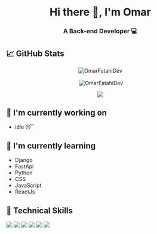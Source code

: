 <h1 align="center">Hi there 👋, I'm Omar</h1>

<h3 align="center">A Back-end Developer 💻</h3>

## 📈 GitHub Stats 

<p align="center"><img align="center" src="https://github-readme-streak-stats.herokuapp.com/?user=omarfatahidev&theme=dracula&border_radius=0" alt="OmarFatahiDev" /></p>
<p align="center">&nbsp;<img align="center" src="https://github-readme-stats.vercel.app/api?username=omarfatahidev&show_icons=true&theme=dracula&locale=en&border_radius=0" alt="OmarFatahiDev" />
</p>

<p align="center">
 <img align="center" src="https://github-readme-stats.vercel.app/api/top-langs/?username=omarfatahidev&layout=compact&theme=dracula&border_radius=0)" />
</p>

## 🔭 I'm currently working on
- idle 😴

## 🌱 I'm currently learning

- Django
- FastApi
- Python
- CSS
- JavaScript
- ReactJs

## 💼 Technical Skills

![](https://img.shields.io/badge/Code-Python-informational?style=flat-square&logo=appveyorh&color=08448d)
![](https://img.shields.io/badge/Code-FastApi-informational?style=flat-square&logo=appveyorh&color=F7DF1E)
![](https://img.shields.io/badge/DB-PostgreSQL-informational?style=flat-square&logo=appveyorh&color=336791)
![](https://img.shields.io/badge/Code-ScriptUser-informational?style=flat-square&logo=appveyorh&color=003B57)
![](https://img.shields.io/badge/Code-Django-informational?style=flat-square&logo=appveyorh&color=092e20)
![](https://img.shields.io/badge/Code-DRF-informational?style=flat-square&logo=appveyorh&color=092e50)
